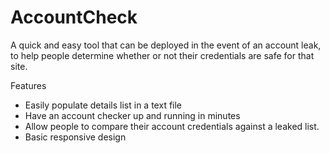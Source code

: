 AccountCheck
============
A quick and easy tool that can be deployed in the event of an account leak, to help people determine whether or not their credentials are safe for that site.

Features
- Easily populate details list in a text file 
- Have an account checker up and running in minutes 
- Allow people to compare their account credentials against a leaked list. 
- Basic responsive design
